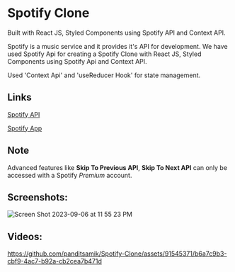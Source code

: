 # Spotify Clone
Built with React JS, Styled Components using Spotify API and Context API.

Spotify is a music service and it provides it's API for development.
We have used Spotify Api for creating a Spotify Clone with React JS, Styled Components using Spotify Api and Context API.

Used 'Context Api' and 'useReducer Hook' for state management.

## Links
[Spotify API](https://developer.spotify.com/documentation/web-api)

[Spotify App](https://developer.spotify.com/dashboard)

## Note
Advanced features like **Skip To Previous API**, **Skip To Next API** can only be accessed with a Spotify *Premium* account.

## Screenshots:

![Screen Shot 2023-09-06 at 11 55 23 PM](https://github.com/panditsamik/Spotify-Clone/assets/91545371/f7a913c6-ee83-46a0-ad72-86ef2edef837)

## Videos:

https://github.com/panditsamik/Spotify-Clone/assets/91545371/b6a7c9b3-cbf9-4ac7-b92a-cb2cea7b471d

